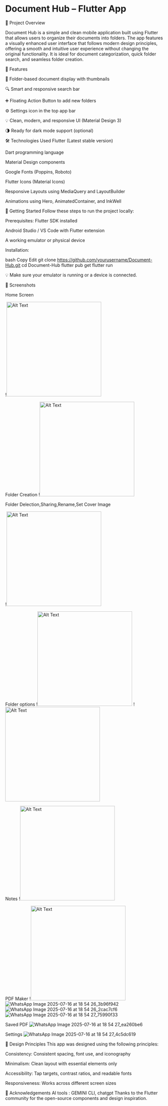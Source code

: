 # Document Hub  – Flutter App

📌 Project Overview

Document Hub is a simple and clean mobile application built using Flutter that allows users to organize their documents into folders. The app features a visually enhanced user interface that follows modern design principles, offering a smooth and intuitive user experience without changing the original functionality. It is ideal for document categorization, quick folder search, and seamless folder creation.

🎯 Features

📂 Folder-based document display with thumbnails

🔍 Smart and responsive search bar

➕ Floating Action Button to add new folders

⚙️ Settings icon in the top app bar

💡 Clean, modern, and responsive UI (Material Design 3)

🌗 Ready for dark mode support (optional)

🛠️ Technologies Used
Flutter (Latest stable version)

Dart programming language

Material Design components

Google Fonts (Poppins, Roboto)

Flutter Icons (Material Icons)

Responsive Layouts using MediaQuery and LayoutBuilder

Animations using Hero, AnimatedContainer, and InkWell

🚀 Getting Started
Follow these steps to run the project locally:

Prerequisites:
Flutter SDK installed

Android Studio / VS Code with Flutter extension

A working emulator or physical device

Installation:

bash
Copy
Edit
git clone https://github.com/yourusername/Document-Hub.git
cd Document-Hub
flutter pub get
flutter run

💡 Make sure your emulator is running or a device is connected.

📸 Screenshots


Home Screen

!<img src = "https://github.com/user-attachments/assets/ea35b962-b376-4af7-97c6-23585f707a49" alt="Alt Text" width="300">

Folder Creation 
!<img src = "https://github.com/user-attachments/assets/4b86f0cd-0813-4a77-8c8c-873d6c006442" alt="Alt Text" width="300">


Folder Delection,Sharing,Rename,Set Cover Image

!<img src = "https://github.com/user-attachments/assets/b4af7070-cf12-4008-8337-2f80fa158011" alt="Alt Text" width="300">


Folder options 
!<img src = "https://github.com/user-attachments/assets/91f47d3d-82f0-497e-aa8e-799997ef837d" alt="Alt Text" width="300">  !<img src = "https://github.com/user-attachments/assets/b5ef21cb-ce21-4ae3-b28a-1de75dd57fd4" alt="Alt Text" width="300">


Notes
!<img src = "https://github.com/user-attachments/assets/d60cde97-207c-4985-836e-db5af807f7d3" alt="Alt Text" width="300">


PDF Maker
!<img src = "https://github.com/user-attachments/assets/d60cde97-207c-4985-836e-db5af807f7d3" alt="Alt Text" width="300">
![WhatsApp Image 2025-07-16 at 18 54 26_3b96f942](https://github.com/user-attachments/assets/db1970e4-b8ae-46cc-9004-a295c4f98dad)    ![WhatsApp Image 2025-07-16 at 18 54 26_2cac7cf6](https://github.com/user-attachments/assets/b430d2a2-7aa9-444f-aff6-f5cdc61450e8)      ![WhatsApp Image 2025-07-16 at 18 54 27_75990f33](https://github.com/user-attachments/assets/8ce7c86b-dc47-48bf-b0f9-2dc68c285fb5)

Saved PDF
![WhatsApp Image 2025-07-16 at 18 54 27_ea260be6](https://github.com/user-attachments/assets/cf61a52f-a553-475e-836c-d2fa5f002deb)

Settings
![WhatsApp Image 2025-07-16 at 18 54 27_4c5dc619](https://github.com/user-attachments/assets/0d33f747-de3d-44d7-9042-04f826959700)


🧠 Design Principles
This app was designed using the following principles:

Consistency: Consistent spacing, font use, and iconography

Minimalism: Clean layout with essential elements only

Accessibility: Tap targets, contrast ratios, and readable fonts

Responsiveness: Works across different screen sizes

🙌 Acknowledgements
AI tools : GEMINI CLI, chatgpt 
Thanks to the Flutter community for the open-source components and design inspiration.
